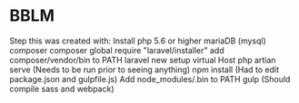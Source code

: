 # BBLM
Step this was created with:
Install php 5.6 or higher
mariaDB (mysql)
composer
composer global require "laravel/installer"
add composer/vendor/bin to PATH
laravel new
setup virtual Host
php artian serve (Needs to be run prior to seeing anything)
npm install (Had to edit package.json and gulpfile.js)
Add node_modules/.bin to PATH
gulp (Should compile sass and webpack)

